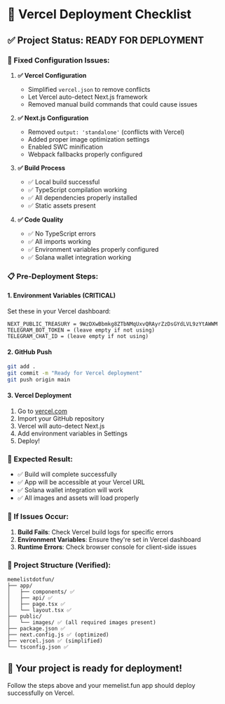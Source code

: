 # 🚀 Vercel Deployment Checklist

## ✅ Project Status: READY FOR DEPLOYMENT

### 🔧 Fixed Configuration Issues:

1. **✅ Vercel Configuration**
   - Simplified `vercel.json` to remove conflicts
   - Let Vercel auto-detect Next.js framework
   - Removed manual build commands that could cause issues

2. **✅ Next.js Configuration**
   - Removed `output: 'standalone'` (conflicts with Vercel)
   - Added proper image optimization settings
   - Enabled SWC minification
   - Webpack fallbacks properly configured

3. **✅ Build Process**
   - ✅ Local build successful
   - ✅ TypeScript compilation working
   - ✅ All dependencies properly installed
   - ✅ Static assets present

4. **✅ Code Quality**
   - ✅ No TypeScript errors
   - ✅ All imports working
   - ✅ Environment variables properly configured
   - ✅ Solana wallet integration working

### 📋 Pre-Deployment Steps:

#### 1. Environment Variables (CRITICAL)
Set these in your Vercel dashboard:

```
NEXT_PUBLIC_TREASURY = 9WzDXwBbmkg8ZTbNMqUxvQRAyrZzDsGYdLVL9zYtAWWM
TELEGRAM_BOT_TOKEN = (leave empty if not using)
TELEGRAM_CHAT_ID = (leave empty if not using)
```

#### 2. GitHub Push
```bash
git add .
git commit -m "Ready for Vercel deployment"
git push origin main
```

#### 3. Vercel Deployment
1. Go to [vercel.com](https://vercel.com)
2. Import your GitHub repository
3. Vercel will auto-detect Next.js
4. Add environment variables in Settings
5. Deploy!

### 🎯 Expected Result:
- ✅ Build will complete successfully
- ✅ App will be accessible at your Vercel URL
- ✅ Solana wallet integration will work
- ✅ All images and assets will load properly

### 🚨 If Issues Occur:

1. **Build Fails**: Check Vercel build logs for specific errors
2. **Environment Variables**: Ensure they're set in Vercel dashboard
3. **Runtime Errors**: Check browser console for client-side issues

### 📁 Project Structure (Verified):
```
memelistdotfun/
├── app/
│   ├── components/ ✅
│   ├── api/ ✅
│   ├── page.tsx ✅
│   └── layout.tsx ✅
├── public/
│   └── images/ ✅ (all required images present)
├── package.json ✅
├── next.config.js ✅ (optimized)
├── vercel.json ✅ (simplified)
└── tsconfig.json ✅
```

## 🎉 Your project is ready for deployment!

Follow the steps above and your memelist.fun app should deploy successfully on Vercel.
